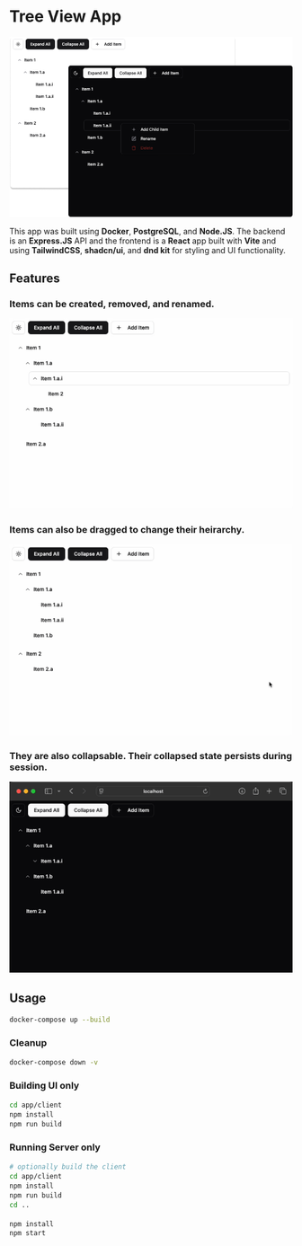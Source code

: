 # Tree View App

![demo](assets/demo.png)

This app was built using **Docker**, **PostgreSQL**, and **Node.JS**. The backend is an **Express.JS** API and the frontend is a **React** app built with **Vite** and using **TailwindCSS**, **shadcn/ui**, and **dnd kit** for styling and UI functionality.

## Features

### Items can be created, removed, and renamed.
![crud-demo](assets/crud-demo.gif)

### Items can also be dragged to change their heirarchy.
![draggable-demo](assets/draggable-demo.gif)

### They are also collapsable. Their collapsed state persists during session.
![collapsable-demo](assets/collapsable-demo.gif)

## Usage

```sh
docker-compose up --build
```

### Cleanup

```sh
docker-compose down -v
```

### Building UI only

```sh
cd app/client
npm install
npm run build
```

### Running Server only

```sh
# optionally build the client
cd app/client
npm install
npm run build
cd ..

npm install
npm start
```
